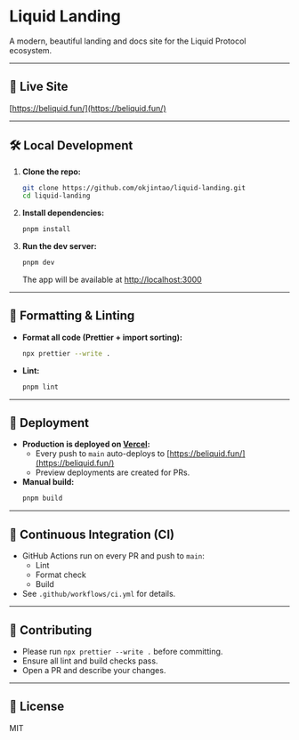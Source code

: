 # Liquid Landing

A modern, beautiful landing and docs site for the Liquid Protocol ecosystem.

---

## 🚀 Live Site

[https://beliquid.fun/](https://beliquid.fun/)

---

## 🛠️ Local Development

1. **Clone the repo:**
   ```sh
   git clone https://github.com/okjintao/liquid-landing.git
   cd liquid-landing
   ```
2. **Install dependencies:**
   ```sh
   pnpm install
   ```
3. **Run the dev server:**
   ```sh
   pnpm dev
   ```
   The app will be available at [http://localhost:3000](http://localhost:3000)

---

## 🧹 Formatting & Linting

- **Format all code (Prettier + import sorting):**
  ```sh
  npx prettier --write .
  ```
- **Lint:**
  ```sh
  pnpm lint
  ```

---

## 🚢 Deployment

- **Production is deployed on [Vercel](https://vercel.com/):**
  - Every push to `main` auto-deploys to [https://beliquid.fun/](https://beliquid.fun/)
  - Preview deployments are created for PRs.
- **Manual build:**
  ```sh
  pnpm build
  ```

---

## 🧪 Continuous Integration (CI)

- GitHub Actions run on every PR and push to `main`:
  - Lint
  - Format check
  - Build
- See `.github/workflows/ci.yml` for details.

---

## 🤝 Contributing

- Please run `npx prettier --write .` before committing.
- Ensure all lint and build checks pass.
- Open a PR and describe your changes.

---

## 📄 License

MIT
